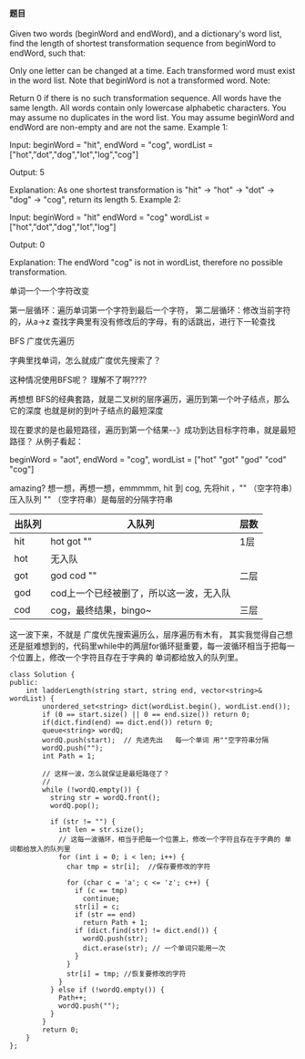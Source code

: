 #### 题目
Given two words (beginWord and endWord), and a dictionary's word list, find the length of shortest transformation sequence from beginWord to endWord, such that:

Only one letter can be changed at a time.
Each transformed word must exist in the word list. Note that beginWord is not a transformed word.
Note:

Return 0 if there is no such transformation sequence.
All words have the same length.
All words contain only lowercase alphabetic characters.
You may assume no duplicates in the word list.
You may assume beginWord and endWord are non-empty and are not the same.
Example 1:

Input:
beginWord = "hit",
endWord = "cog",
wordList = ["hot","dot","dog","lot","log","cog"]

Output: 5

Explanation: As one shortest transformation is "hit" -> "hot" -> "dot" -> "dog" -> "cog",
return its length 5.
Example 2:

Input:
beginWord = "hit"
endWord = "cog"
wordList = ["hot","dot","dog","lot","log"]

Output: 0

Explanation: The endWord "cog" is not in wordList, therefore no possible transformation.


单词一个一个字符改变

第一层循环：遍历单词第一个字符到最后一个字符，
第二层循环：修改当前字符的，从a->z
查找字典里有没有修改后的字母，有的话跳出，进行下一轮查找

BFS 广度优先遍历

字典里找单词，怎么就成广度优先搜索了？

这种情况使用BFS呢？  理解不了啊????

再想想 BFS的经典套路，就是二叉树的层序遍历，遍历到第一个叶子结点，那么它的深度 也就是树的到叶子结点的最短深度

现在要求的是也最短路径，遍历到第一个结果--》成功到达目标字符串，就是最短路径？ 从例子看起：

beginWord = "aot",
endWord = "cog",
wordList = ["hot" "got" "god" "cod" "cog"]

amazing? 想一想，再想一想，emmmmm, hit 到 cog, 先将hit ，"" （空字符串）压入队列
"" （空字符串）是每层的分隔字符串


|出队列 |入队列  | 层数|
|--|--|--|
|hit | hot got ""| 1层|  
|hot |无入队||
|got |god cod ""|  二层|
|god | cod上一个已经被删了，所以这一波，无入队 ||
|cod | cog，最终结果，bingo~ | 三层 |


这一波下来，不就是 广度优先搜索遍历么，层序遍历有木有， 其实我觉得自己想还是挺难想到的，代码里while中的两层for循环挺重要，每一波循环相当于把每一个位置上，修改一个字符且存在于字典的 单词都给放入的队列里。

```
class Solution {
public:
    int ladderLength(string start, string end, vector<string>& wordList) {
        unordered_set<string> dict(wordList.begin(), wordList.end());
        if (0 == start.size() || 0 == end.size()) return 0;
        if(dict.find(end) == dict.end()) return 0;
        queue<string> wordQ;
        wordQ.push(start);  // 先进先出   每一个单词 用""空字符串分隔
        wordQ.push("");
        int Path = 1;

        // 这样一波，怎么就保证是最短路径了？  
        //
        while (!wordQ.empty()) {
          string str = wordQ.front();
          wordQ.pop();

          if (str != "") {
            int len = str.size();
            // 这每一波循环，相当于把每一个位置上，修改一个字符且存在于字典的 单词都给放入的队列里
            for (int i = 0; i < len; i++) {
              char tmp = str[i];  //保存要修改的字符

              for (char c = 'a'; c <= 'z'; c++) {
                if (c == tmp)
                  continue;
                str[i] = c;
                if (str == end)
                  return Path + 1;
                if (dict.find(str) != dict.end()) {
                  wordQ.push(str);
                  dict.erase(str); // 一个单词只能用一次
                }
              }
              str[i] = tmp; //恢复要修改的字符
            }
          } else if (!wordQ.empty()) {
            Path++;
            wordQ.push("");
          }
        }
        return 0;
    }
};
```









